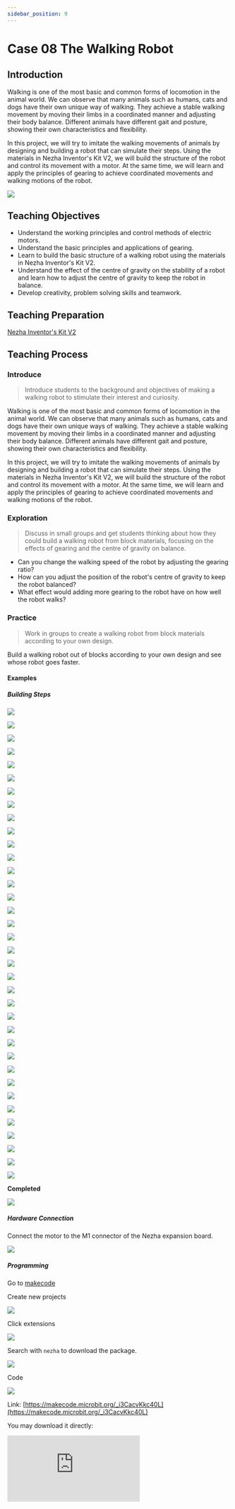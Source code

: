 ```yaml
---
sidebar_position: 9
---
```


# Case 08 The Walking Robot

## Introduction

Walking is one of the most basic and common forms of locomotion in the animal world. We can observe that many animals such as humans, cats and dogs have their own unique way of walking. They achieve a stable walking movement by moving their limbs in a coordinated manner and adjusting their body balance. Different animals have different gait and posture, showing their own characteristics and flexibility.

In this project, we will try to imitate the walking movements of animals by designing and building a robot that can simulate their steps. Using the materials in Nezha Inventor's Kit V2, we will build the structure of the robot and control its movement with a motor. At the same time, we will learn and apply the principles of gearing to achieve coordinated movements and walking motions of the robot.



![](./images/nezha-inventors-kit-v2-case-08-01.png)

## Teaching Objectives

- Understand the working principles and control methods of electric motors.
- Understand the basic principles and applications of gearing.
- Learn to build the basic structure of a walking robot using the materials in Nezha Inventor's Kit V2.
- Understand the effect of the centre of gravity on the stability of a robot and learn how to adjust the centre of gravity to keep the robot in balance.
- Develop creativity, problem solving skills and teamwork.

## Teaching Preparation

[Nezha Inventor's Kit V2](https://www.elecfreaks.com/nezha-inventor-s-kit-v2-for-micro-bit.html)


## Teaching Process

### Introduce

>Introduce students to the background and objectives of making a walking robot to stimulate their interest and curiosity.

Walking is one of the most basic and common forms of locomotion in the animal world. We can observe that many animals such as humans, cats and dogs have their own unique ways of walking. They achieve a stable walking movement by moving their limbs in a coordinated manner and adjusting their body balance. Different animals have different gait and posture, showing their own characteristics and flexibility.

In this project, we will try to imitate the walking movements of animals by designing and building a robot that can simulate their steps. Using the materials in Nezha Inventor's Kit V2, we will build the structure of the robot and control its movement with a motor. At the same time, we will learn and apply the principles of gearing to achieve coordinated movements and walking motions of the robot.

### Exploration

>Discuss in small groups and get students thinking about how they could build a walking robot from block materials, focusing on the effects of gearing and the centre of gravity on balance.

- Can you change the walking speed of the robot by adjusting the gearing ratio?
- How can you adjust the position of the robot's centre of gravity to keep the robot balanced?
- What effect would adding more gearing to the robot have on how well the robot walks?

### Practice

>Work in groups to create a walking robot from block materials according to your own design.

Build a walking robot out of blocks according to your own design and see whose robot goes faster.



#### Examples 

##### Building Steps

![](./images/nezha-inventors-kit-v2-step-08-01.png)

![](./images/nezha-inventors-kit-v2-step-08-02.png)

![](./images/nezha-inventors-kit-v2-step-08-03.png)

![](./images/nezha-inventors-kit-v2-step-08-04.png)

![](./images/nezha-inventors-kit-v2-step-08-05.png)

![](./images/nezha-inventors-kit-v2-step-08-06.png)

![](./images/nezha-inventors-kit-v2-step-08-07.png)

![](./images/nezha-inventors-kit-v2-step-08-08.png)

![](./images/nezha-inventors-kit-v2-step-08-09.png)

![](./images/nezha-inventors-kit-v2-step-08-10.png)

![](./images/nezha-inventors-kit-v2-step-08-11.png)

![](./images/nezha-inventors-kit-v2-step-08-12.png)

![](./images/nezha-inventors-kit-v2-step-08-13.png)

![](./images/nezha-inventors-kit-v2-step-08-14.png)

![](./images/nezha-inventors-kit-v2-step-08-15.png)

![](./images/nezha-inventors-kit-v2-step-08-16.png)

![](./images/nezha-inventors-kit-v2-step-08-17.png)

![](./images/nezha-inventors-kit-v2-step-08-18.png)

![](./images/nezha-inventors-kit-v2-step-08-19.png)

![](./images/nezha-inventors-kit-v2-step-08-20.png)

![](./images/nezha-inventors-kit-v2-step-08-21.png)

![](./images/nezha-inventors-kit-v2-step-08-22.png)

![](./images/nezha-inventors-kit-v2-step-08-23.png)

![](./images/nezha-inventors-kit-v2-step-08-24.png)

![](./images/nezha-inventors-kit-v2-step-08-25.png)

![](./images/nezha-inventors-kit-v2-step-08-26.png)

![](./images/nezha-inventors-kit-v2-step-08-27.png)

![](./images/nezha-inventors-kit-v2-step-08-28.png)

![](./images/nezha-inventors-kit-v2-step-08-29.png)

![](./images/nezha-inventors-kit-v2-step-08-30.png)

![](./images/nezha-inventors-kit-v2-step-08-31.png)

![](./images/nezha-inventors-kit-v2-step-08-32.png)

![](./images/nezha-inventors-kit-v2-step-08-33.png)

![](./images/nezha-inventors-kit-v2-step-08-34.png)

![](./images/nezha-inventors-kit-v2-step-08-35.png)

![](./images/nezha-inventors-kit-v2-step-08-36.png)

**Completed**

![](./images/nezha-inventors-kit-v2-case-08-01.png)

##### Hardware Connection

Connect the motor to the M1 connector of the Nezha expansion board.

![](./images/nezha-inventors-kit-v2-case-07-02.png)

##### Programming

Go to [makecode](https://makecode.microbit.org/#)

Create new projects

![](./images/nezha-inventors-kit-v2-case-19-03.png)

Click extensions

![](./images/nezha-inventors-kit-v2-case-19-04.png)



Search with `nezha` to download the package. 

![](./images/nezha-inventors-kit-v2-case-19-06.png)

Code

![](./images/nezha-inventors-kit-v2-case-07-07.png)


Link: [https://makecode.microbit.org/_i3CacvKkc40L](https://makecode.microbit.org/_i3CacvKkc40L)

You may download it directly:

<div
    style={{
        position: 'relative',
        paddingBottom: '60%',
        overflow: 'hidden',
    }}
>
    <iframe
        src="https://makecode.microbit.org/_i3CacvKkc40L"
        frameborder="0"
        sandbox="allow-popups allow-forms allow-scripts allow-same-origin"
        style={{
            position: 'absolute',
            width: '100%',
            height: '100%',
        }}
    />
</div>


###Demonstration

>Present in groups and compare the results and effectiveness of each group.

#### Result


Press A on the micro:bit for the robot to walk forward, press B on the micro:bit for the robot to stop walking.

![](./images/nezha-inventors-kit-v2-case-08.gif)

###  Reflection

>Share in groups so that students in each group can share their production process and insights, summarise the problems and solutions they encountered, and evaluate their strengths and weaknesses.
